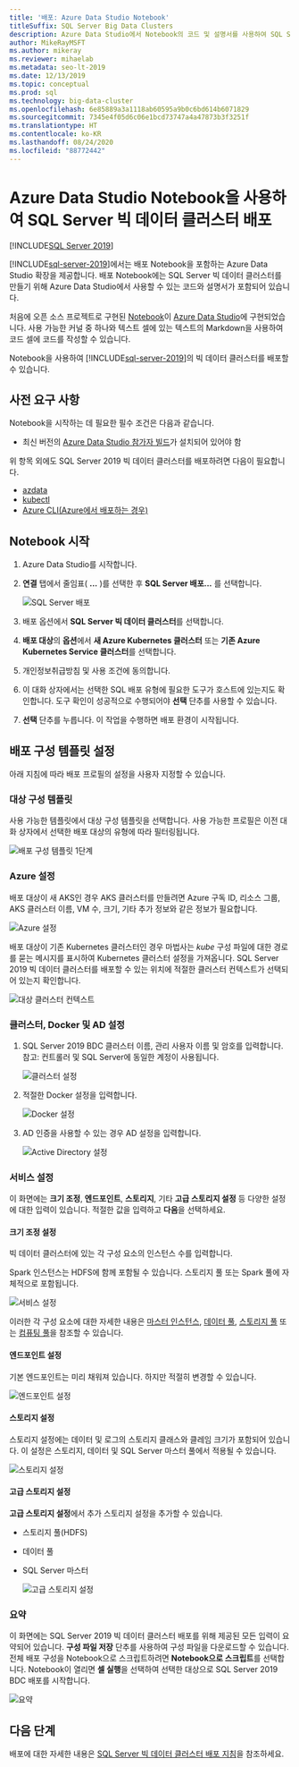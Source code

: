 ```yaml
---
title: '배포: Azure Data Studio Notebook'
titleSuffix: SQL Server Big Data Clusters
description: Azure Data Studio에서 Notebook의 코드 및 설명서를 사용하여 SQL Server 빅 데이터 클러스터를 배포하는 방법을 알아봅니다.
author: MikeRayMSFT
ms.author: mikeray
ms.reviewer: mihaelab
ms.metadata: seo-lt-2019
ms.date: 12/13/2019
ms.topic: conceptual
ms.prod: sql
ms.technology: big-data-cluster
ms.openlocfilehash: 6e85889a3a1118ab60595a9b0c6bd614b6071829
ms.sourcegitcommit: 7345e4f05d6c06e1bcd73747a4a47873b3f3251f
ms.translationtype: HT
ms.contentlocale: ko-KR
ms.lasthandoff: 08/24/2020
ms.locfileid: "88772442"
---
```

# <a name="deploy-sql-server-big-data-cluster-with-azure-data-studio-notebook"></a>Azure Data Studio Notebook을 사용하여 SQL Server 빅 데이터 클러스터 배포

[!INCLUDE[SQL Server 2019](../includes/applies-to-version/sqlserver2019.md)]

[!INCLUDE[sql-server-2019](../includes/sssqlv15-md.md)]에서는 배포 Notebook을 포함하는 Azure Data Studio 확장을 제공합니다. 배포 Notebook에는 SQL Server 빅 데이터 클러스터를 만들기 위해 Azure Data Studio에서 사용할 수 있는 코드와 설명서가 포함되어 있습니다.

처음에 오픈 소스 프로젝트로 구현된 [Notebook](../azure-data-studio/notebooks-guidance.md)이 [Azure Data Studio](../azure-data-studio/download-azure-data-studio.md?view=sql-server-ver15)에 구현되었습니다. 사용 가능한 커널 중 하나와 텍스트 셀에 있는 텍스트의 Markdown을 사용하여 코드 셀에 코드를 작성할 수 있습니다.

Notebook을 사용하여 [!INCLUDE[sql-server-2019](../includes/sssqlv15-md.md)]의 빅 데이터 클러스터를 배포할 수 있습니다.

## <a name="prerequisites"></a>사전 요구 사항

Notebook을 시작하는 데 필요한 필수 조건은 다음과 같습니다.

* 최신 버전의 [Azure Data Studio 참가자 빌드](https://github.com/microsoft/azuredatastudio#try-out-the-latest-insiders-build-from-master)가 설치되어 있어야 함

위 항목 외에도 SQL Server 2019 빅 데이터 클러스터를 배포하려면 다음이 필요합니다.

* [azdata](deploy-install-azdata.md)
* [kubectl](https://kubernetes.io/docs/tasks/tools/install-kubectl/#install-kubectl-binary-using-native-package-management)
* [Azure CLI(Azure에서 배포하는 경우)](/cli/azure/install-azure-cli?view=azure-cli-latest)

## <a name="launch-the-notebook"></a>Notebook 시작

1. Azure Data Studio를 시작합니다.

2. **연결** 탭에서 줄임표( **...** )를 선택한 후 **SQL Server 배포...** 를 선택합니다.

   ![SQL Server 배포](media/notebooks-deploy/deploy-notebooks.png)

3. 배포 옵션에서 **SQL Server 빅 데이터 클러스터**를 선택합니다.

4. **배포 대상**의 **옵션**에서 **새 Azure Kubernetes 클러스터** 또는 **기존 Azure Kubernetes Service 클러스터**를 선택합니다.

5. 개인정보취급방침 및 사용 조건에 동의합니다.

6. 이 대화 상자에서는 선택한 SQL 배포 유형에 필요한 도구가 호스트에 있는지도 확인합니다. 도구 확인이 성공적으로 수행되어야 **선택** 단추를 사용할 수 있습니다.

7. **선택** 단추를 누릅니다. 이 작업을 수행하면 배포 환경이 시작됩니다.

## <a name="set-deployment-configuration-template"></a>배포 구성 템플릿 설정

아래 지침에 따라 배포 프로필의 설정을 사용자 지정할 수 있습니다.

### <a name="target-configuration-template"></a>대상 구성 템플릿

사용 가능한 템플릿에서 대상 구성 템플릿을 선택합니다. 사용 가능한 프로필은 이전 대화 상자에서 선택한 배포 대상의 유형에 따라 필터링됩니다.

   ![배포 구성 템플릿 1단계](media/notebooks-deploy/deployment-configuration-template.png)

### <a name="azure-settings"></a>Azure 설정

배포 대상이 새 AKS인 경우 AKS 클러스터를 만들려면 Azure 구독 ID, 리소스 그룹, AKS 클러스터 이름, VM 수, 크기, 기타 추가 정보와 같은 정보가 필요합니다.

   ![Azure 설정](media/notebooks-deploy/azure-settings.png)

배포 대상이 기존 Kubernetes 클러스터인 경우 마법사는 *kube* 구성 파일에 대한 경로를 묻는 메시지를 표시하여 Kubernetes 클러스터 설정을 가져옵니다. SQL Server 2019 빅 데이터 클러스터를 배포할 수 있는 위치에 적절한 클러스터 컨텍스트가 선택되어 있는지 확인합니다.

   ![대상 클러스터 컨텍스트](media/notebooks-deploy/target-cluster-context.png)

### <a name="cluster-docker-and-ad-settings"></a>클러스터, Docker 및 AD 설정

1. SQL Server 2019 BDC 클러스터 이름, 관리 사용자 이름 및 암호를 입력합니다.
참고: 컨트롤러 및 SQL Server에 동일한 계정이 사용됩니다.

   ![클러스터 설정](media/notebooks-deploy/cluster-settings.png)

2. 적절한 Docker 설정을 입력합니다.

   ![Docker 설정](media/notebooks-deploy/docker-settings.png)

3. AD 인증을 사용할 수 있는 경우 AD 설정을 입력합니다.

   ![Active Directory 설정](media/notebooks-deploy/active-directory-settings.png)

### <a name="service-settings"></a>서비스 설정

이 화면에는 **크기 조정**, **엔드포인트**, **스토리지**, 기타 **고급 스토리지 설정** 등 다양한 설정에 대한 입력이 있습니다. 적절한 값을 입력하고 **다음**을 선택하세요.

#### <a name="scale-settings"></a>크기 조정 설정

빅 데이터 클러스터에 있는 각 구성 요소의 인스턴스 수를 입력합니다.

Spark 인스턴스는 HDFS에 함께 포함될 수 있습니다. 스토리지 풀 또는 Spark 풀에 자체적으로 포함됩니다.

   ![서비스 설정](media/notebooks-deploy/service-settings.png)

이러한 각 구성 요소에 대한 자세한 내용은 [마스터 인스턴스](concept-master-instance.md), [데이터 풀](concept-data-pool.md), [스토리지 풀](concept-storage-pool.md) 또는 [컴퓨팅 풀](concept-compute-pool.md)을 참조할 수 있습니다.

#### <a name="endpoint-settings"></a>엔드포인트 설정

기본 엔드포인트는 미리 채워져 있습니다. 하지만 적절히 변경할 수 있습니다.

   ![엔드포인트 설정](media/notebooks-deploy/endpoint-settings.png)

#### <a name="storage-settings"></a>스토리지 설정

스토리지 설정에는 데이터 및 로그의 스토리지 클래스와 클레임 크기가 포함되어 있습니다. 이 설정은 스토리지, 데이터 및 SQL Server 마스터 풀에서 적용될 수 있습니다.

   ![스토리지 설정](media/notebooks-deploy/storage-settings.png)

#### <a name="advanced-storage-settings"></a>고급 스토리지 설정

**고급 스토리지 설정**에서 추가 스토리지 설정을 추가할 수 있습니다.

* 스토리지 풀(HDFS)
* 데이터 풀
* SQL Server 마스터

   ![고급 스토리지 설정](media/notebooks-deploy/advanced-storage-settings.png)

### <a name="summary"></a>요약

이 화면에는 SQL Server 2019 빅 데이터 클러스터 배포를 위해 제공된 모든 입력이 요약되어 있습니다. **구성 파일 저장** 단추를 사용하여 구성 파일을 다운로드할 수 있습니다. 전체 배포 구성을 Notebook으로 스크립트하려면 **Notebook으로 스크립트**를 선택합니다. Notebook이 열리면 **셀 실행**을 선택하여 선택한 대상으로 SQL Server 2019 BDC 배포를 시작합니다.

   ![요약](media/notebooks-deploy/deploy-sql-server-big-data-cluster-on-a-new-AKS-cluster.png)

## <a name="next-steps"></a>다음 단계

배포에 대한 자세한 내용은 [SQL Server 빅 데이터 클러스터 배포 지침](deployment-guidance.md)을 참조하세요.